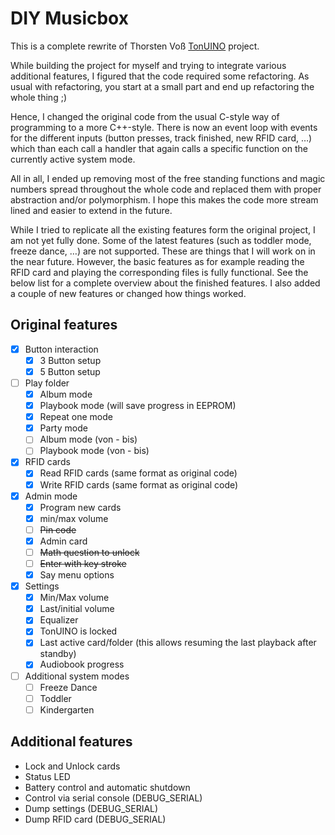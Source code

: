 # DIY Musicbox

This is a complete rewrite of Thorsten Voß [TonUINO](https://github.com/xfjx/TonUINO) project.

While building the project for myself and trying to integrate various
additional features, I figured that the code required some refactoring. As
usual with refactoring, you start at a small part and end up refactoring the
whole thing ;)

Hence, I changed the original code from the usual C-style way of programming to
a more C++-style. There is now an event loop with events for the different
inputs (button presses, track finished, new RFID card, …) which than each call
a handler that again calls a specific function on the currently active system
mode.

All in all, I ended up removing most of the free standing functions and magic
numbers spread throughout the whole code and replaced them with proper
abstraction and/or polymorphism. I hope this makes the code more stream lined
and easier to extend in the future.

While I tried to replicate all the existing features form the original project,
I am not yet fully done. Some of the latest features (such as toddler mode,
freeze dance, …) are not supported. These are things that I will work on in the
near future. However, the basic features as for example reading the RFID card
and playing the corresponding files is fully functional. See the below list for
a complete overview about the finished features. I also added a couple of new
features or changed how things worked.

## Original features
 * [x] Button interaction
   * [x] 3 Button setup
   * [x] 5 Button setup
 * [ ] Play folder
   * [x] Album mode
   * [x] Playbook mode (will save progress in EEPROM)
   * [x] Repeat one mode
   * [x] Party mode
   * [ ] Album mode (von - bis)
   * [ ] Playbook mode (von - bis)
 * [x] RFID cards
   * [x] Read RFID cards (same format as original code)
   * [x] Write RFID cards (same format as original code)
 * [x] Admin mode
   * [x] Program new cards
   * [x] min/max volume
   * [ ] ~~Pin code~~
   * [x] Admin card
   * [ ] ~~Math question to unlock~~
   * [ ] ~~Enter with key stroke~~
   * [x] Say menu options
 * [x] Settings
   * [x] Min/Max volume
   * [x] Last/initial volume
   * [x] Equalizer
   * [x] TonUINO is locked
   * [x] Last active card/folder (this allows resuming the last playback after standby)
   * [x] Audiobook progress
 * [ ] Additional system modes
   * [ ] Freeze Dance
   * [ ] Toddler
   * [ ] Kindergarten

## Additional features
 * Lock and Unlock cards
 * Status LED
 * Battery control and automatic shutdown
 * Control via serial console (DEBUG_SERIAL)
 * Dump settings (DEBUG_SERIAL)
 * Dump RFID card (DEBUG_SERIAL)
